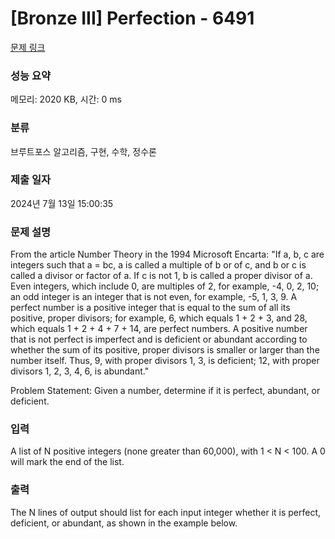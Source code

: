 # [Bronze III] Perfection - 6491 

[문제 링크](https://www.acmicpc.net/problem/6491) 

### 성능 요약

메모리: 2020 KB, 시간: 0 ms

### 분류

브루트포스 알고리즘, 구현, 수학, 정수론

### 제출 일자

2024년 7월 13일 15:00:35

### 문제 설명

<p>From the article Number Theory in the 1994 Microsoft Encarta: "If a, b, c are integers such that a = bc, a is called a multiple of b or of c, and b or c is called a divisor or factor of a. If c is not 1, b is called a proper divisor of a. Even integers, which include 0, are multiples of 2, for example, -4, 0, 2, 10; an odd integer is an integer that is not even, for example, -5, 1, 3, 9. A perfect number is a positive integer that is equal to the sum of all its positive, proper divisors; for example, 6, which equals 1 + 2 + 3, and 28, which equals 1 + 2 + 4 + 7 + 14, are perfect numbers. A positive number that is not perfect is imperfect and is deficient or abundant according to whether the sum of its positive, proper divisors is smaller or larger than the number itself. Thus, 9, with proper divisors 1, 3, is deficient; 12, with proper divisors 1, 2, 3, 4, 6, is abundant."</p>

<p>Problem Statement:  Given a number, determine if it is perfect, abundant, or deficient.</p>

### 입력 

 <p>A list of N positive integers (none greater than 60,000), with 1 < N < 100. A 0 will mark the end of the list.</p>

### 출력 

 <p>The N lines of output should list for each input integer whether it is perfect, deficient, or abundant, as shown in the example below.</p>

